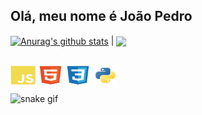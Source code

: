## Olá, meu nome é João Pedro

<a href="https://github.com/anuraghazra/github-readme-stats"><img align="center" src="https://github-readme-stats.vercel.app/api?username=JoaoPolar&show_icons=true&include_all_commits=true&theme=buefy&hide_border=true" alt="Anurag's github stats" /></a>   |   <a href="https://github.com/anuraghazra/github-readme-stats"><img align="center" src="https://github-readme-stats.vercel.app/api/top-langs/?username=JoaoPolar&layout=compact&theme=buefy&hide_border=true" /></a>


<div style="display: inline_block"><br>
  <img align="center" alt="Rafa-Js" height="30" width="40" src="https://raw.githubusercontent.com/devicons/devicon/master/icons/javascript/javascript-plain.svg">
  <img align="center" alt="Rafa-HTML" height="30" width="40" src="https://raw.githubusercontent.com/devicons/devicon/master/icons/html5/html5-original.svg">
  <img align="center" alt="Rafa-CSS" height="30" width="40" src="https://raw.githubusercontent.com/devicons/devicon/master/icons/css3/css3-original.svg">
  <img align="center" alt="Rafa-Python" height="30" width="40" src="https://raw.githubusercontent.com/devicons/devicon/master/icons/python/python-original.svg">
</div>

![snake gif](https://github.com/JoaoPolar/JoaoPolar/blob/output/github-contribution-grid-snake.svg)
